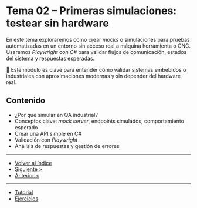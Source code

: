 # Tema 02 – Primeras simulaciones: testear sin hardware

En este tema exploraremos cómo crear *mocks* o simulaciones para pruebas automatizadas en un entorno sin acceso real a máquina herramienta o CNC. Usaremos *Playwright con C#* para validar flujos de comunicación, estados del sistema y respuestas esperadas.

🔧 Este módulo es clave para entender cómo validar sistemas embebidos o industriales con aproximaciones modernas y sin depender del hardware real.

## Contenido

- ¿Por qué simular en QA industrial?
- Conceptos clave: *mock server*, endpoints simulados, comportamiento esperado
- Crear una API simple en C#
- Validación con *Playwright*
- Análisis de respuestas y gestión de errores

---

- [Volver al índice](../readme.md)
- [Siguiente >](../tema03/readme.md)
- [Anterior <](../tema01/readme.md)

---

- [Tutorial](./tutorial.md)
- [Ejercicios](./ejercicios.md)
